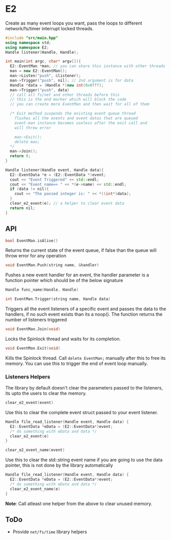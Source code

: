 # E2
Create as many event loops you want, pass the loops to different network/fs/timer interrupt locked threads.
```c++
#include "src/main.hpp"
using namespace std;
using namespace E2;
Handle listener(Handle, Handle);

int main(int argc, char* argv[]){
  E2::EventMan *man; // you can share this instance with other threads
  man = new E2::EventMan();
  man->Listen("push", &listener);
  man->Trigger("push", nil); // 2nd argument is for data
  Handle *data = (Handle *)new int(0x0fff);
  man->Trigger("push", data)
  // call all fs/net and other threads before this
  // this is the end marker which will block the code
  // you can create more EventMan and then wait for all of them

  /* Exit method suspends the existing event queue thread
    flushes all the events and event datas that are queued
    event-man instance becomes useless after the exit call and
    will throw error

    man->Exit();
    delete man;
  */
  man->Join();
  return 0;
}

Handle listener(Handle event, Handle data){
  E2::EventData *e = (E2::EventData *)event;
  cout << "Event Triggered" << std::endl;
  cout << "Event name=> " << *(e->name) << std::endl;
  if (data != nil){
    cout << "The passed integer is: " << *((int*)data);
  }
  clear_e2_event(e); // a helper to clear event data
  return nil;
}
```
## API
```c++ 
bool EventMan.isAlive()
```
Returns the current state of the event queue, if false than the queue will throw error for any operation


```c++ 
void EventMan.Push(string name, &handler)
```

Pushes a new event handler for an event, the handler parameter is a function pointer which should be of the below signature 
```c++
Handle func_name(Handle, Handle)
```


```c++
int EventMan.Trigger(string name, Handle data)
```
Triggers all the event listeners of a specific event and passes the data to the handlers, if no such event exists than its a noop(). The function returns the number of listeners triggered


```c++ 
void EventMan.Join(void)
```

Locks the Spinlock thread and waits for its completion.


```c++ 
void EventMan.Exit(void)
```
Kills the Spinlock thread. Call ```delete EventMan;``` manually after this to free its memory. You can use this to trigger the end of event loop manually.

### Listeners Helpers
The library by default doesn't clear the parameters passed to the listeners, its upto the users to clear the memory.
```c++
clear_e2_event(event)
```

Use this to clear the complete event struct passed to your event listener.
```c++
Handle file_read_listener(Handle event, Handle data) {
  E2::EventData *eData = (E2::EventData*)event;
  /* do something with eData and data */
  clear_e2_event(e)
}
```

```c++ 
clear_e2_event_name(event)
```

Use this to clear the std::string event name if you are going to use the data pointer, this is not done by the library automatically
```c++
Handle file_read_listener(Handle event, Handle data) {
  E2::EventData *eData = (E2::EventData*)event;
  /* do something with eData and data */
  clear_e2_event_name(e)
}
```

__Note__: Call atleast one helper from the above to clear unused memory.

## ToDo
- Provide ```net/fs/time``` library helpers
